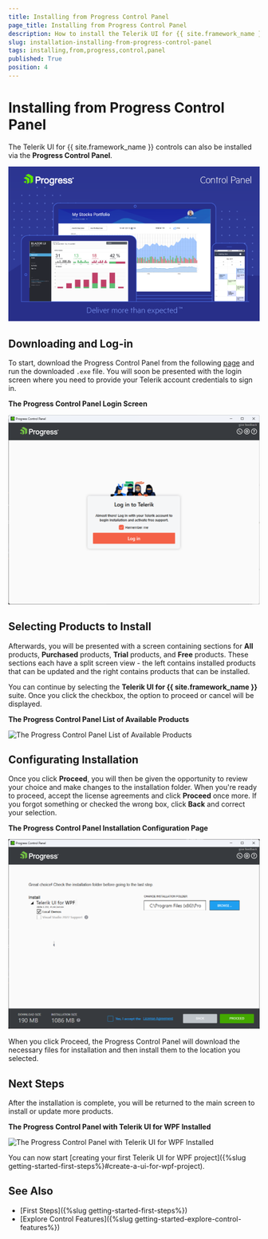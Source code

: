 ```yaml
---
title: Installing from Progress Control Panel
page_title: Installing from Progress Control Panel
description: How to install the Telerik UI for {{ site.framework_name }} controls via the Progress Control Panel.
slug: installation-installing-from-progress-control-panel
tags: installing,from,progress,control,panel
published: True
position: 4
---
```


# Installing from Progress Control Panel

The Telerik UI for {{ site.framework_name }} controls can also be installed via the **Progress Control Panel**.

![Progress Control Panel](images/progress-control-panel-1.png)

## Downloading and Log-in

To start, download the Progress Control Panel from the following [page](https://www.telerik.com/download-trial-file/v2/control-panel) and run the downloaded `.exe` file. You will soon be presented with the login screen where you need to provide your Telerik account credentials to sign in.

__The Progress Control Panel Login Screen__  

![The Progress Control Panel Login Screen](images/progress-control-panel-2.png)

## Selecting Products to Install

Afterwards, you will be presented with a screen containing sections for **All** products, **Purchased** products, **Trial** products, and **Free** products. These sections each have a split screen view - the left contains installed products that can be updated and the right contains products that can be installed.

You can continue by selecting the **Telerik UI for {{ site.framework_name }}** suite. Once you click the checkbox, the option to proceed or cancel will be displayed.

__The Progress Control Panel List of Available Products__

![The Progress Control Panel List of Available Products](images/progress-control-panel-3.png)

## Configurating Installation

Once you click **Proceed**, you will then be given the opportunity to review your choice and make changes to the installation folder. When you're ready to proceed, accept the license agreements and click **Proceed** once more. If you forgot something or checked the wrong box, click **Back** and correct your selection.

__The Progress Control Panel Installation Configuration Page__

![The Progress Control Panel Installation Configuration Page](images/progress-control-panel-4.png)

When you click Proceed, the Progress Control Panel will download the necessary files for installation and then install them to the location you selected.

## Next Steps

After the installation is complete, you will be returned to the main screen to install or update more products.

__The Progress Control Panel with Telerik UI for WPF Installed__

![The Progress Control Panel with Telerik UI for WPF Installed](images/progress-control-panel-5.png)

You can now start [creating your first Telerik UI for WPF project]({%slug getting-started-first-steps%}#create-a-ui-for-wpf-project).

## See Also  
* [First Steps]({%slug getting-started-first-steps%})
* [Explore Control Features]({%slug getting-started-explore-control-features%})

